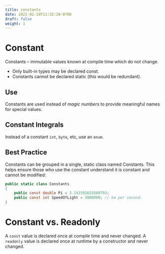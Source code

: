 ```yaml
---
title: constants
date: 2022-02-19T11:32:28-0700
draft: false
weight: 1
---
```

# Constant
Constants – immutable values known at compile time which do not change.
- Only built-in types may be declared const.
- Constants cannot be declared static (this would be redundant).

## Use
Constants are used instead of *magic numbers* to provide meaningful names for special values.

## Constant Integrals
Instead of a constant `int`, `byte`, etc, use an `enum`.

## Best Practice
Constants can be grouped in a single, static class named Constants. This helps ensure those who use the constant understand it is constant and cannot be modified:

```cs
public static class Constants 
{
    public const double Pi = 3.141592653589793;
    public const int SpeedOfLight = 3000000; // km per second.
}
```

# Constant vs. Readonly
A `const` value is declared once at compile time and never changed.
A `readonly` value is declared once at runtime by a constructor and never changed.
